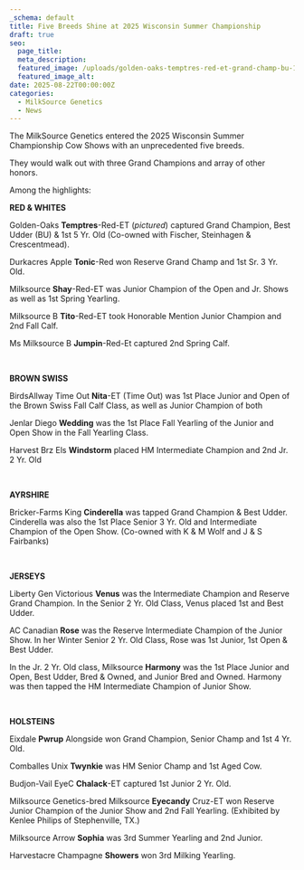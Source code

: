 ```yaml
---
_schema: default
title: Five Breeds Shine at 2025 Wisconsin Summer Championship
draft: true
seo:
  page_title:
  meta_description:
  featured_image: /uploads/golden-oaks-temptres-red-et-grand-champ-bu-1st-yr-old.jpg
  featured_image_alt:
date: 2025-08-22T00:00:00Z
categories:
  - MilkSource Genetics
  - News
---
```

The  MilkSource Genetics entered the 2025 Wisconsin Summer Championship Cow Shows with an unprecedented five breeds.

They would walk out with three Grand Champions and array of other honors.

Among the highlights:

**RED & WHITES**

Golden-Oaks **Temptres**\-Red-ET (*pictured*) captured Grand Champion, Best Udder (BU) & 1st 5 Yr. Old (Co-owned with Fischer, Steinhagen & Crescentmead).

Durkacres Apple **Tonic**\-Red won Reserve Grand Champ and 1st Sr. 3 Yr. Old.

Milksource **Shay**\-Red-ET was Junior Champion of the Open and Jr. Shows as well as 1st Spring Yearling.

Milksource B **Tito**\-Red-ET took Honorable Mention Junior Champion and 2nd Fall Calf.

Ms Milksource B **Jumpin**\-Red-Et captured 2nd Spring Calf.

&nbsp;

**BROWN SWISS**

BirdsAllway Time Out **Nita**\-ET (Time Out) was 1st Place Junior and Open of the Brown Swiss Fall Calf Class, as well as Junior Champion of both

Jenlar Diego **Wedding** was the 1st Place Fall Yearling of the Junior and Open Show in the Fall Yearling Class.

Harvest Brz Els **Windstorm** placed HM Intermediate Champion and 2nd Jr. 2 Yr. Old

&nbsp;

**AYRSHIRE**

Bricker-Farms King **Cinderella** was tapped Grand Champion & Best Udder. Cinderella was also the 1st Place Senior 3 Yr. Old and Intermediate Champion of the Open Show.  (Co-owned with K & M Wolf and J & S Fairbanks)

&nbsp;

**JERSEYS**

Liberty Gen Victorious **Venus** was the Intermediate Champion and Reserve Grand Champion.  In the Senior 2 Yr. Old Class, Venus placed 1st and Best Udder.

AC Canadian **Rose** was the Reserve Intermediate Champion of the Junior Show. In her Winter Senior 2 Yr. Old Class, Rose was 1st Junior, 1st Open & Best Udder.

In the Jr. 2 Yr. Old class, Milksource **Harmony** was the 1st Place Junior and Open, Best Udder, Bred & Owned, and Junior Bred and Owned. Harmony was then tapped the HM Intermediate Champion of Junior Show.

&nbsp;

**HOLSTEINS**

Eixdale **Pwrup** Alongside won Grand Champion, Senior Champ and 1st 4 Yr. Old.

Comballes Unix **Twynkie** was HM Senior Champ and 1st Aged Cow.

Budjon-Vail EyeC **Chalack**\-ET captured 1st Junior 2 Yr. Old.

Milksource Genetics-bred Milksource **Eyecandy** Cruz-ET won Reserve Junior Champion of the Junior Show and 2nd Fall Yearling. (Exhibited by Kenlee Philips of Stephenville, TX.)

Milksource Arrow **Sophia** was 3rd Summer Yearling and 2nd Junior.

Harvestacre Champagne **Showers** won 3rd Milking Yearling.